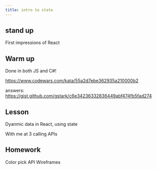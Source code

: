 ```yaml
---
title: intro to state
---
```


## stand up

First impressions of React

## Warm up

Done in both JS and C#!

https://www.codewars.com/kata/55a2d7ebe362935a210000b2

answers: https://gist.github.com/gstark/c6e34236332836449abf474fb5fad274

## Lesson

Dyanmic data in React, using state

With me at 3 calling APIs

## Homework

Color pick
API
Wireframes
